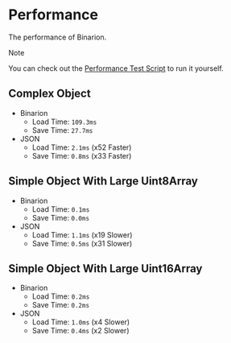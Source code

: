 # Performance
The performance of Binarion.

> [!NOTE]
> You can check out the [Performance Test Script](https://github.com/LmanTW/Binarion/blob/main/Scripts/Performance) to run it yourself.

## Complex Object
* Binarion
  * Load Time: `109.3ms`
  * Save Time: `27.7ms`
* JSON
  * Load Time: `2.1ms` (x52 Faster)
  * Save Time: `0.8ms` (x33 Faster)

## Simple Object With Large Uint8Array
* Binarion
  * Load Time: `0.1ms`
  * Save Time: `0.0ms`
* JSON
  * Load Time: `1.1ms` (x19 Slower)
  * Save Time: `0.5ms` (x31 Slower)

## Simple Object With Large Uint16Array
* Binarion
  * Load Time: `0.2ms`
  * Save Time: `0.2ms`
* JSON
  * Load Time: `1.0ms` (x4 Slower)
  * Save Time: `0.4ms` (x2 Slower)
